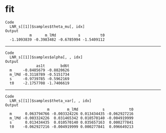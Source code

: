 # fit

    Code
      LNR_s[[1]]$samples$theta_mu[, idx]
    Output
               m      m_lMd          s         t0 
      -1.1093839 -0.3983482 -0.6785994 -1.5409112 

---

    Code
      LNR_s[[1]]$samples$alpha[, , idx]
    Output
                  as1t       bd6t
      m     -0.8485679 -0.8820626
      m_lMd -0.3118789 -0.5151734
      s     -0.9739785 -0.5962169
      t0    -2.1757708 -1.7406619

---

    Code
      LNR_s[[1]]$samples$theta_var[, , idx]
    Output
                       m        m_lMd           s           t0
      m      0.063794766 -0.003324226 0.013434435 -0.062927216
      m_lMd -0.003324226  0.031465342 0.010570140 -0.004919999
      s      0.013434435  0.010570140 0.035657163  0.000277841
      t0    -0.062927216 -0.004919999 0.000277841  0.096649213


